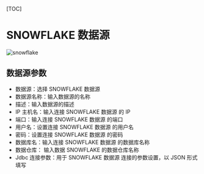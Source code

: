 [TOC]

# SNOWFLAKE 数据源

![snowflake](https://dolphinscheduler.apache.org/img/new_ui/dev/datasource/snowflake.png)

## 数据源参数

- 数据源：选择 SNOWFLAKE 数据源
- 数据源名称：输入数据源的名称
- 描述：输入数据源的描述
- IP 主机名：输入连接 SNOWFLAKE 数据源 的 IP
- 端口：输入连接 SNOWFLAKE 数据源 的端口
- 用户名：设置连接 SNOWFLAKE 数据源 的用户名
- 密码：设置连接 SNOWFLAKE 数据源 的密码
- 数据库名：输入连接 SNOWFLAKE 数据源 的数据库名称
- 数据仓库： 输入数据 SNOWFLAKE 的数据仓库名称
- Jdbc 连接参数：用于 SNOWFLAKE 数据源 连接的参数设置，以 JSON 形式填写

